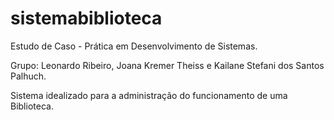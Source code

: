 # sistemabiblioteca
Estudo de Caso - Prática em Desenvolvimento de Sistemas.

Grupo: Leonardo Ribeiro, Joana Kremer Theiss e Kailane Stefani dos Santos Palhuch.

Sistema idealizado para a administração do funcionamento de uma Biblioteca.

